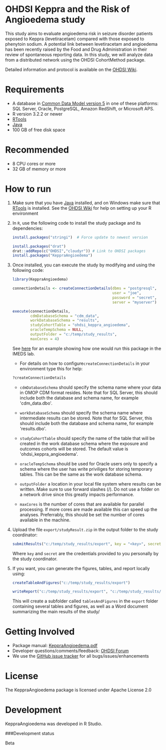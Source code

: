 OHDSI Keppra and the Risk of Angioedema study
=============================================

This study aims to evaluate angioedema risk in seizure disorder patients exposed to Keppra (levetiracetam) compared with those exposed to phenytoin sodium. A potential link between levetiracetam and angioedema has been recently raised by the Food and Drug Administration in their review of spontaneous reporting data. In this study, we will analyze data from a distributed network using the OHDSI CohortMethod package.

Detailed information and protocol is available on the [OHDSI Wiki](http://www.ohdsi.org/web/wiki/doku.php?id=research:angioedema).

Requirements
============

- A database in [Common Data Model version 5](https://github.com/OHDSI/CommonDataModel) in one of these platforms: SQL Server, Oracle, PostgreSQL, Amazon RedShift, or Microsoft APS.
- R version 3.2.2 or newer
- [RTools](http://cran.r-project.org/bin/windows/Rtools/)
- [Java](http://java.com)
- 100 GB of free disk space

Recommended
===========

- 8 CPU cores or more
- 32 GB of memory or more

How to run
==========
1. Make sure that you have [Java](http://java.com) installed, and on Windows make sure that [RTools](http://cran.r-project.org/bin/windows/Rtools/) is installed. See the [OHDSI Wiki](http://www.ohdsi.org/web/wiki/doku.php?id=documentation:r_setup) for help on setting up your R environment

3. In `R`, use the following code to install the study package and its dependencies:
	```r
	install.packages("stringi")  # Force update to newest version
	
	install.packages("drat")
	drat::addRepo(c("OHDSI","cloudyr")) # Link to OHDSI packages
	install.packages("KeppraAngioedema")
	```
4. Once installed, you can execute the study by modifying and using the following code:

	```r
	library(KeppraAngioedema)

	connectionDetails <- createConnectionDetails(dbms = "postgresql",
												 user = "joe",
												 password = "secret",
												 server = "myserver")

	execute(connectionDetails,
			cdmDatabaseSchema = "cdm_data",
			workDatabaseSchema = "results",
			studyCohortTable = "ohdsi_keppra_angioedema",
			oracleTempSchema = NULL,
			outputFolder = "c:/temp/study_results",
			maxCores = 4)
	```
	
    See [here](https://github.com/OHDSI/StudyProtocols/blob/master/KeppraAngioedema/extras/TestCodeImeds.R) for an example showing how one would run this package in the IMEDS lab.

	* For details on how to configure```createConnectionDetails``` in your environment type this for help:
	```r
	?createConnectionDetails
	```

	* ```cdmDatabaseSchema``` should specify the schema name where your data in OMOP CDM format resides. Note that for SQL Server, this should include both the database and schema name, for example 'cdm_data.dbo'.
	
	* ```workDatabaseSchema``` should specify the schema name where intermediate results can be stored. Note that for SQL Server, this should include both the database and schema name, for example 'results.dbo'.
	
	* ```studyCohortTable``` should specify the name of the table that will be created in the work database schema where the exposure and outcomes cohorts will be stored. The default value is 'ohdsi_keppra_angioedema'.

	* ```oracleTempSchema``` should be used for Oracle users only to specify a schema where the user has write priviliges for storing temporary tables. This can be the same as the work database schema.
	
	* ```outputFolder``` a location in your local file system where results can be written. Make sure to use forward slashes (/). Do not use a folder on a network drive since this greatly impacts performance. 
	
	* ```maxCores``` is the number of cores that are available for parallel processing. If more cores are made available this can speed up the analyses. Preferrably, this should be set the number of cores available in the machine.

5. Upload the file ```export/studyResult.zip``` in the output folder to the study coordinator:
    ```r
    submitResults("c:/temp/study_results/export", key = "<key>", secret = "<secret>")
    ```
    Where ```key``` and ```secret``` are the credentials provided to you personally by the study coordinator.

6. If you want, you can generate the figures, tables, and report locally using:

    ```r
    createTableAndFigures("c:/temp/study_results/export")
    
    writeReport("c:/temp/study_results/export", "c:/temp/study_results/report.docx")
    ```
    This will create a subfolder called ```tablesAndFigures``` in the ```export``` folder containing several tables and figures, as well as a Word document summarizing the main results of the study/

Getting Involved
================
* Package manual: [KeppraAngioedema.pdf](https://raw.githubusercontent.com/OHDSI/StudyProtocols/KeppraAngioedema/master/extras/KeppraAngioedema.pdf)
* Developer questions/comments/feedback: <a href="http://forums.ohdsi.org/c/developers">OHDSI Forum</a>
* We use the <a href="../../issues">GitHub issue tracker</a> for all bugs/issues/enhancements


License
=======
The KeppraAngioedema package is licensed under Apache License 2.0

Development
===========
KeppraAngioedema was developed in R Studio.

###Development status

Beta
